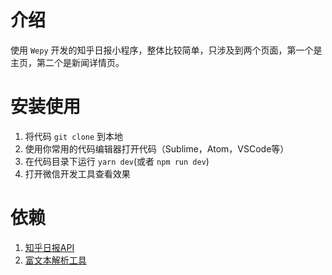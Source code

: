 # 介绍

使用 `Wepy` 开发的知乎日报小程序，整体比较简单，只涉及到两个页面，第一个是主页，第二个是新闻详情页。

# 安装使用

1. 将代码 `git clone` 到本地
2. 使用你常用的代码编辑器打开代码（Sublime，Atom，VSCode等）
3. 在代码目录下运行 `yarn dev`(或者 `npm run dev`)
4. 打开微信开发工具查看效果

# 依赖

1. [知乎日报API](https://github.com/izzyleung/ZhihuDailyPurify/wiki/%E7%9F%A5%E4%B9%8E%E6%97%A5%E6%8A%A5-API-%E5%88%86%E6%9E%90)
2. [富文本解析工具](https://github.com/Blubiubiu/wxParse)

